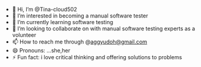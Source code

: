 - 👋 Hi, I’m @Tina-cloud502
- 👀 I’m interested in becoming a manual software tester 
- 🌱 I’m currently learning software testing
- 💞️ I’m looking to collaborate on with manual software testing experts as a volunteer
- 📫 How to reach me through @aggyudoh@gmail.com
- 😄 Pronouns: ...she,her
- ⚡ Fun fact: i love critical thinking and offering solutions to problems

<!---
Tina-cloud502/Tina-cloud502 is a ✨ special ✨ repository because its `README.md` (this file) appears on your GitHub profile.
You can click the Preview link to take a look at your changes.
--->
